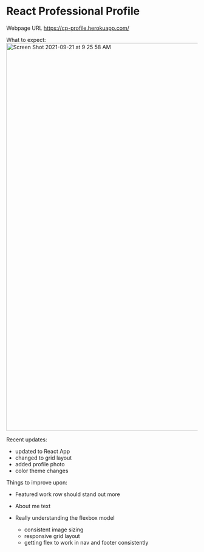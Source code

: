 # React Professional Profile

Webpage URL https://cp-profile.herokuapp.com/ 

What to expect: <img width="1021" alt="Screen Shot 2021-09-21 at 9 25 58 AM" src="https://user-images.githubusercontent.com/65201372/134209637-2b31be68-df24-422f-b88b-aca023dd3860.png">

Recent updates:
- updated to React App
- changed to grid layout
- added profile photo
- color theme changes

Things to improve upon:
- Featured work row should stand out more
- About me text

- Really understanding the flexbox model
    - consistent image sizing
    - responsive grid layout
    - getting flex to work in nav and footer consistently